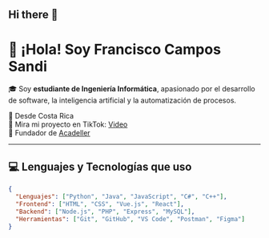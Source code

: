 ## Hi there 👋
# 👋 ¡Hola! Soy Francisco Campos Sandi

🎓 Soy **estudiante de Ingeniería Informática**, apasionado por el desarrollo de software, la inteligencia artificial y la automatización de procesos.

📍 Desde Costa Rica  
🎥 Mira mi proyecto en TikTok: [Video](https://www.tiktok.com/@acadeller/video/7506934207474715926)  
🚀 Fundador de [Acadeller](https://github.com/acadeller)

---

## 💻 Lenguajes y Tecnologías que uso

```json
{
  "Lenguajes": ["Python", "Java", "JavaScript", "C#", "C++"],
  "Frontend": ["HTML", "CSS", "Vue.js", "React"],
  "Backend": ["Node.js", "PHP", "Express", "MySQL"],
  "Herramientas": ["Git", "GitHub", "VS Code", "Postman", "Figma"]
}

